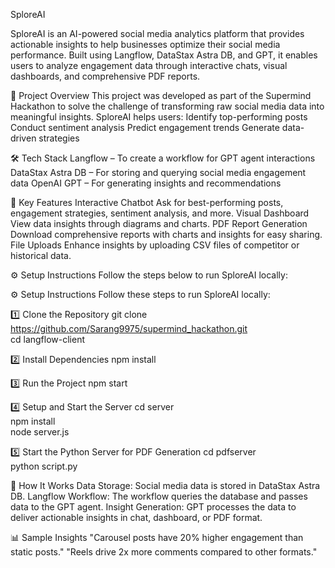 SploreAI 

SploreAI is an AI-powered social media analytics platform that provides actionable insights to help businesses optimize their social media performance. Built using Langflow, DataStax Astra DB, and GPT, it enables users to analyze engagement data through interactive chats, visual dashboards, and comprehensive PDF reports.

🚀 Project Overview
This project was developed as part of the Supermind Hackathon to solve the challenge of transforming raw social media data into meaningful insights. SploreAI helps users:
Identify top-performing posts
Conduct sentiment analysis
Predict engagement trends
Generate data-driven strategies

🛠️ Tech Stack
Langflow – To create a workflow for GPT agent interactions
DataStax Astra DB – For storing and querying social media engagement data
OpenAI GPT – For generating insights and recommendations

🧩 Key Features
Interactive Chatbot
Ask for best-performing posts, engagement strategies, sentiment analysis, and more.
Visual Dashboard
View data insights through diagrams and charts.
PDF Report Generation
Download comprehensive reports with charts and insights for easy sharing.
File Uploads
Enhance insights by uploading CSV files of competitor or historical data.

⚙️ Setup Instructions
Follow the steps below to run SploreAI locally:

⚙️ Setup Instructions
Follow these steps to run SploreAI locally:

1️⃣ Clone the Repository
git clone https://github.com/Sarang9975/supermind_hackathon.git   
cd langflow-client

2️⃣ Install Dependencies
npm install  

3️⃣ Run the Project
npm start  

4️⃣ Setup and Start the Server
cd server  
npm install  
node server.js  

5️⃣ Start the Python Server for PDF Generation
cd pdfserver  
python script.py  

📄 How It Works
Data Storage: Social media data is stored in DataStax Astra DB.
Langflow Workflow: The workflow queries the database and passes data to the GPT agent.
Insight Generation: GPT processes the data to deliver actionable insights in chat, dashboard, or PDF format.

📊 Sample Insights
"Carousel posts have 20% higher engagement than static posts."
"Reels drive 2x more comments compared to other formats."



